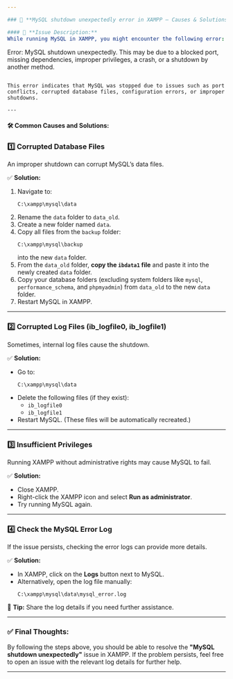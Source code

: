 ```yaml
---

### 🐛 **MySQL shutdown unexpectedly error in XAMPP – Causes & Solutions**

#### 🚨 **Issue Description:**  
While running MySQL in XAMPP, you might encounter the following error:  
```
Error: MySQL shutdown unexpectedly.
This may be due to a blocked port, missing dependencies, 
improper privileges, a crash, or a shutdown by another method.
```

This error indicates that MySQL was stopped due to issues such as port conflicts, corrupted database files, configuration errors, or improper shutdowns.

---
```


#### 🛠️ **Common Causes and Solutions:**

### 1️⃣ **Corrupted Database Files**  
An improper shutdown can corrupt MySQL’s data files.

✅ **Solution:**  
1. Navigate to:  
   ```
   C:\xampp\mysql\data
   ```
2. Rename the `data` folder to `data_old`.  
3. Create a new folder named `data`.  
4. Copy all files from the `backup` folder:  
   ```
   C:\xampp\mysql\backup
   ```
   into the new `data` folder.  
5. From the `data_old` folder, **copy the `ibdata1` file** and paste it into the newly created `data` folder.  
6. Copy your database folders (excluding system folders like `mysql`, `performance_schema`, and `phpmyadmin`) from `data_old` to the new `data` folder.  
7. Restart MySQL in XAMPP.

---

### 2️⃣ **Corrupted Log Files (ib_logfile0, ib_logfile1)**  
Sometimes, internal log files cause the shutdown.

✅ **Solution:**  
- Go to:  
  ```
  C:\xampp\mysql\data
  ```
- Delete the following files (if they exist):  
  - `ib_logfile0`  
  - `ib_logfile1`  
- Restart MySQL. (These files will be automatically recreated.)

---

### 3️⃣ **Insufficient Privileges**  
Running XAMPP without administrative rights may cause MySQL to fail.

✅ **Solution:**  
- Close XAMPP.  
- Right-click the XAMPP icon and select **Run as administrator**.  
- Try running MySQL again.

---

### 4️⃣ **Check the MySQL Error Log**  
If the issue persists, checking the error logs can provide more details.

✅ **Solution:**  
- In XAMPP, click on the **Logs** button next to MySQL.  
- Alternatively, open the log file manually:  
  ```
  C:\xampp\mysql\data\mysql_error.log
  ```
🔎 **Tip:** Share the log details if you need further assistance.

---

### ✅ **Final Thoughts:**  
By following the steps above, you should be able to resolve the **"MySQL shutdown unexpectedly"** issue in XAMPP. If the problem persists, feel free to open an issue with the relevant log details for further help.

---
